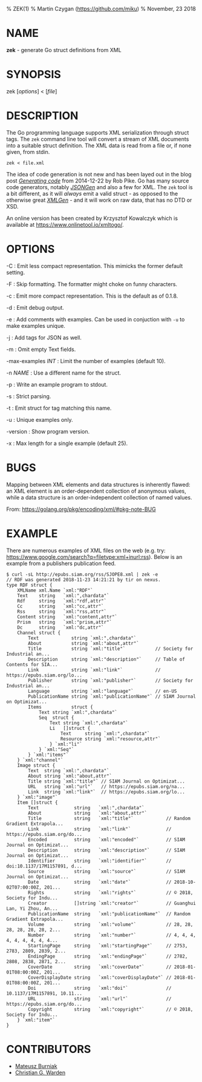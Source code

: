 % ZEK(1)
% Martin Czygan (https://github.com/miku)
% November, 23 2018

# NAME

**zek** - generate Go struct definitions from XML

# SYNOPSIS

zek [*options*] < [*file*]

# DESCRIPTION

The Go programming language supports XML serialization through struct tags. The
`zek` command line tool will convert a stream of XML documents into a suitable
struct definition. The XML data is read from a file or, if none given, from
stdin.

    zek < file.xml

The idea of code generation is not new and has been layed out in the blog post
[*Generating code*](https://blog.golang.org/generate) from 2014-12-22 by Rob
Pike. Go has many source code generators, notably
[*JSONGen*](https://github.com/bemasher/JSONGen) and also a few for XML. The
`zek` tool is a bit different, as it will *always* emit a valid struct - as
opposed to the otherwise great
[*XMLGen*](https://github.com/dutchcoders/XMLGen) - and it will work on raw
data, that has no DTD or XSD.

An online version has been created by Krzysztof Kowalczyk which is available
at https://www.onlinetool.io/xmltogo/.

# OPTIONS

-C
:  Emit less compact representation. This mimicks the former default setting.

-F
:  Skip formatting. The formatter might choke on funny characters.

-c
:  Emit more compact representation. This is the default as of 0.1.8.

-d
:  Emit debug output.

-e
:  Add comments with examples. Can be used in conjuction with `-u` to make examples unique.

-j
:  Add tags for JSON as well.

-m
:  Omit empty Text fields.

-max-examples *INT*
:  Limit the number of examples (default 10).

-n *NAME*
:  Use a different name for the struct.

-p
:  Write an example program to stdout.

-s
:  Strict parsing.

-t
:  Emit struct for tag matching this name.

-u
:  Unique examples only.

-version
:  Show program version.

-x
:  Max length for a single example (default 25).

# BUGS

Mapping between XML elements and data structures is inherently flawed: an XML
element is an order-dependent collection of anonymous values, while a data
structure is an order-independent collection of named values.

From: https://golang.org/pkg/encoding/xml/#pkg-note-BUG

# EXAMPLE

There are numerous examples of XML files on the web (e.g. try:
https://www.google.com/search?q=filetype:xml+inurl:rss). Below is an example
from a publishers publication feed.

	$ curl -sL http://epubs.siam.org/rss/SJOPE8.xml | zek -e
	// RDF was generated 2018-11-23 14:21:21 by tir on nexus.
	type RDF struct {
		XMLName xml.Name `xml:"RDF"`
		Text    string   `xml:",chardata"`
		Rdf     string   `xml:"rdf,attr"`
		Cc      string   `xml:"cc,attr"`
		Rss     string   `xml:"rss,attr"`
		Content string   `xml:"content,attr"`
		Prism   string   `xml:"prism,attr"`
		Dc      string   `xml:"dc,attr"`
		Channel struct {
			Text            string `xml:",chardata"`
			About           string `xml:"about,attr"`
			Title           string `xml:"title"`           // Society for Industrial an...
			Description     string `xml:"description"`     // Table of Contents for SIA...
			Link            string `xml:"link"`            // https://epubs.siam.org/lo...
			Publisher       string `xml:"publisher"`       // Society for Industrial an...
			Language        string `xml:"language"`        // en-US
			PublicationName string `xml:"publicationName"` // SIAM Journal on Optimizat...
			Items           struct {
				Text string `xml:",chardata"`
				Seq  struct {
					Text string `xml:",chardata"`
					Li   []struct {
						Text     string `xml:",chardata"`
						Resource string `xml:"resource,attr"`
					} `xml:"li"`
				} `xml:"Seq"`
			} `xml:"items"`
		} `xml:"channel"`
		Image struct {
			Text  string `xml:",chardata"`
			About string `xml:"about,attr"`
			Title string `xml:"title"` // SIAM Journal on Optimizat...
			URL   string `xml:"url"`   // https://epubs.siam.org/na...
			Link  string `xml:"link"`  // https://epubs.siam.org/lo...
		} `xml:"image"`
		Item []struct {
			Text             string   `xml:",chardata"`
			About            string   `xml:"about,attr"`
			Title            string   `xml:"title"`            // Random Gradient Extrapola...
			Link             string   `xml:"link"`             // https://epubs.siam.org/do...
			Encoded          string   `xml:"encoded"`          // SIAM Journal on Optimizat...
			Description      string   `xml:"description"`      // SIAM Journal on Optimizat...
			Identifier       string   `xml:"identifier"`       // doi:10.1137/17M1157891, d...
			Source           string   `xml:"source"`           // SIAM Journal on Optimizat...
			Date             string   `xml:"date"`             // 2018-10-02T07:00:00Z, 201...
			Rights           string   `xml:"rights"`           // © 2018, Society for Indu...
			Creator          []string `xml:"creator"`          // Guanghui Lan, Yi Zhou, An...
			PublicationName  string   `xml:"publicationName"`  // Random Gradient Extrapola...
			Volume           string   `xml:"volume"`           // 28, 28, 28, 28, 28, 28, 2...
			Number           string   `xml:"number"`           // 4, 4, 4, 4, 4, 4, 4, 4, 4...
			StartingPage     string   `xml:"startingPage"`     // 2753, 2783, 2809, 2839, 2...
			EndingPage       string   `xml:"endingPage"`       // 2782, 2808, 2838, 2871, 2...
			CoverDate        string   `xml:"coverDate"`        // 2018-01-01T08:00:00Z, 201...
			CoverDisplayDate string   `xml:"coverDisplayDate"` // 2018-01-01T08:00:00Z, 201...
			Doi              string   `xml:"doi"`              // 10.1137/17M1157891, 10.11...
			URL              string   `xml:"url"`              // https://epubs.siam.org/do...
			Copyright        string   `xml:"copyright"`        // © 2018, Society for Indu...
		} `xml:"item"`
	}

# CONTRIBUTORS

* [Mateusz Burniak](https://github.com/matbur)
* [Christian G. Warden](https://github.com/cwarden)
